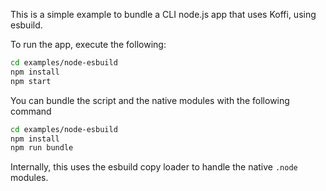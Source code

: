 This is a simple example to bundle a CLI node.js app that uses Koffi, using esbuild.

To run the app, execute the following:

```sh
cd examples/node-esbuild
npm install
npm start
```

You can bundle the script and the native modules with the following command

```sh
cd examples/node-esbuild
npm install
npm run bundle
```

Internally, this uses the esbuild copy loader to handle the native `.node` modules.
